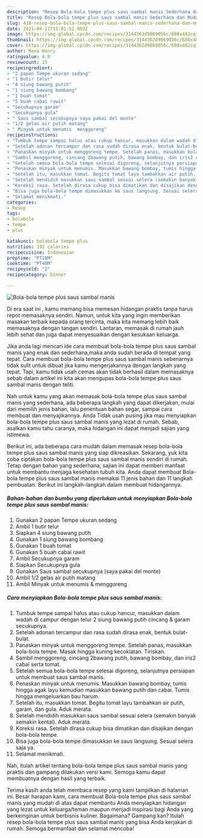 ```yaml
---
description: "Resep Bola-bola tempe plus saus sambal manis Sederhana dan Mudah Dibuat"
title: "Resep Bola-bola tempe plus saus sambal manis Sederhana dan Mudah Dibuat"
slug: 418-resep-bola-bola-tempe-plus-saus-sambal-manis-sederhana-dan-mudah-dibuat
date: 2021-04-11T15:01:52.003Z
image: https://img-global.cpcdn.com/recipes/3144362d9869056c/680x482cq70/bola-bola-tempe-plus-saus-sambal-manis-foto-resep-utama.jpg
thumbnail: https://img-global.cpcdn.com/recipes/3144362d9869056c/680x482cq70/bola-bola-tempe-plus-saus-sambal-manis-foto-resep-utama.jpg
cover: https://img-global.cpcdn.com/recipes/3144362d9869056c/680x482cq70/bola-bola-tempe-plus-saus-sambal-manis-foto-resep-utama.jpg
author: Rena Henry
ratingvalue: 4.8
reviewcount: 15
recipeingredient:
- "2 papan Tempe ukuran sedang"
- "1 butir telur"
- "4 siung bawang putih"
- "1 siung bawang bombang"
- "1 buah tomat"
- "5 buah cabai rawit"
- "Secukupnya garam"
- "Secukupnya gula"
- " Saus sambal secukupnya saya pakai del monte"
- "1/2 gelas air putih matang"
- " Minyak untuk menumis  menggoreng"
recipeinstructions:
- "Tumbuk tempe sampai halus atau cukup hancur, masukkan dalam wadah di campur dengan telur 2 siung bawang putih cincang &amp; garam secukupnya."
- "Setelah adonan tercampur dan rasa sudah dirasa enak, bentuk bulat-bulat."
- "Panaskan minyak untuk menggoreng tempe. Setelah panas, masukkan bola-bola tempe. Masak hingga kuning kecoklatan. Tiriskan."
- "Sambil menggoreng, cincang 2bawang putih, bawang bombay, dan iris2 cabai serta tomat."
- "Setelah semua bola-bola tempe selesai digoreng, selanjutnya persiapan untuk membuat saus sambal manis."
- "Penaskan minyak untuk menumis. Masukkan bawang bombay, tumis hingga agak layu kemudian masukkan bawang putih dan cabai. Tumis hingga mengeluarkan bau harum."
- "Setelah itu, masukkan tomat. Begitu tomat layu tambahkan air putih, garam, dan gula. Aduk merata."
- "Setelah mendidih masukkan saus sambal sesuai selera (semakin banyak semakin kental). Aduk merata."
- "Koreksi rasa. Setelah dirasa cukup bisa dimatikan dan disajikan dengan bola-bola tempe."
- "Bisa juga bola-bola tempe dimasukkan ke saus langsung. Sesuai selera saja ya."
- "Selamat menikmati."
categories:
- Resep
tags:
- bolabola
- tempe
- plus

katakunci: bolabola tempe plus 
nutrition: 192 calories
recipecuisine: Indonesian
preptime: "PT18M"
cooktime: "PT40M"
recipeyield: "2"
recipecategory: Dinner

---
```



![Bola-bola tempe plus saus sambal manis](https://img-global.cpcdn.com/recipes/3144362d9869056c/680x482cq70/bola-bola-tempe-plus-saus-sambal-manis-foto-resep-utama.jpg)

Di era  saat ini , kamu memang bisa memesan hidangan praktis tanpa harus repot memasaknya sendiri. Namun, untuk kita yang ingin memberikan masakan terbaik kepada orang tercinta, maka kita memang lebih baik memasaknya dengan tangan sendiri. Lantaran, memasak di rumah jauh lebih sehat dan juga dapat menyesuaikan dengan kesukaan keluarga.

Jika anda lagi mencari ide cara membuat bola-bola tempe plus saus sambal manis yang enak dan sederhana,maka anda sudah berada di tempat yang tepat. Cara membuat bola-bola tempe plus saus sambal manis  sebenarnya tidak sulit untuk dibuat jika kamu mengerjakannya dengan langkah yang tepat. Tapi, kamu tidak usah cemas akan tidak berhasil dalam memasaknya 
sebab dalam artikel ini kita akan mengupas bola-bola tempe plus saus sambal manis dengan teliti.  



Nah untuk kamu yang akan memasak bola-bola tempe plus saus sambal manis yang sederhana, ada beberapa langkah yang dapat dikerjakan, mulai dari memilih jenis bahan, lalu penentuan bahan segar, sampai cara membuat dan menyajikannya. Anda Tidak usah pusing jika mau menyiapkan bola-bola tempe plus saus sambal manis yang lezat di rumah. Sebab, asalkan kamu  tahu caranya, maka hidangan ini dapat menjadi sajian yang istimewa.

Berikut ini, ada beberapa cara mudah dalam memasak resep bola-bola tempe plus saus sambal manis yang siap dikreasikan. Sekarang, yuk kita coba ciptakan bola-bola tempe plus saus sambal manis sendiri di rumah. Tetap dengan bahan yang sederhana, sajian ini dapat memberi manfaat untuk membantu menjaga kesehatan tubuh kita. Anda dapat membuat Bola-bola tempe plus saus sambal manis memakai 11 jenis bahan dan 11 langkah pembuatan. Berikut ini langkah-langkah dalam membuat hidangannya.

<!--inarticleads1-->

##### Bahan-bahan dan bumbu yang diperlukan untuk menyiapkan Bola-bola tempe plus saus sambal manis:

1. Gunakan 2 papan Tempe ukuran sedang
1. Ambil 1 butir telur
1. Siapkan 4 siung bawang putih
1. Gunakan 1 siung bawang bombang
1. Gunakan 1 buah tomat
1. Gunakan 5 buah cabai rawit
1. Ambil Secukupnya garam
1. Siapkan Secukupnya gula
1. Gunakan  Saus sambal secukupnya (saya pakai del monte)
1. Ambil 1/2 gelas air putih matang
1. Ambil  Minyak untuk menumis &amp; menggoreng




<!--inarticleads2-->

##### Cara menyiapkan Bola-bola tempe plus saus sambal manis:

1. Tumbuk tempe sampai halus atau cukup hancur, masukkan dalam wadah di campur dengan telur 2 siung bawang putih cincang &amp; garam secukupnya.
1. Setelah adonan tercampur dan rasa sudah dirasa enak, bentuk bulat-bulat.
1. Panaskan minyak untuk menggoreng tempe. Setelah panas, masukkan bola-bola tempe. Masak hingga kuning kecoklatan. Tiriskan.
1. Sambil menggoreng, cincang 2bawang putih, bawang bombay, dan iris2 cabai serta tomat.
1. Setelah semua bola-bola tempe selesai digoreng, selanjutnya persiapan untuk membuat saus sambal manis.
1. Penaskan minyak untuk menumis. Masukkan bawang bombay, tumis hingga agak layu kemudian masukkan bawang putih dan cabai. Tumis hingga mengeluarkan bau harum.
1. Setelah itu, masukkan tomat. Begitu tomat layu tambahkan air putih, garam, dan gula. Aduk merata.
1. Setelah mendidih masukkan saus sambal sesuai selera (semakin banyak semakin kental). Aduk merata.
1. Koreksi rasa. Setelah dirasa cukup bisa dimatikan dan disajikan dengan bola-bola tempe.
1. Bisa juga bola-bola tempe dimasukkan ke saus langsung. Sesuai selera saja ya.
1. Selamat menikmati.




Nah, itulah artikel tentang  bola-bola tempe plus saus sambal manis  yang praktis dan gampang dilakukan versi kami. Semoga kamu dapat membuatnya dengan hasil yang terbaik. 

Terima kasih anda telah membaca resep yang kami tampilkan di halaman ini. Besar harapan kami, cara membuat  Bola-bola tempe plus saus sambal manis yang mudah di atas dapat membantu Anda menyiapkan hidangan yang lezat untuk keluarga/teman maupun menjadi inspirasi bagi Anda yang berkeinginan untuk berbisnis kuliner. Bagaimana? Gampang kan? Itulah resep bola-bola tempe plus saus sambal manis yang bisa Anda kerjakan di rumah. Semoga bermanfaat dan selamat mencoba!

